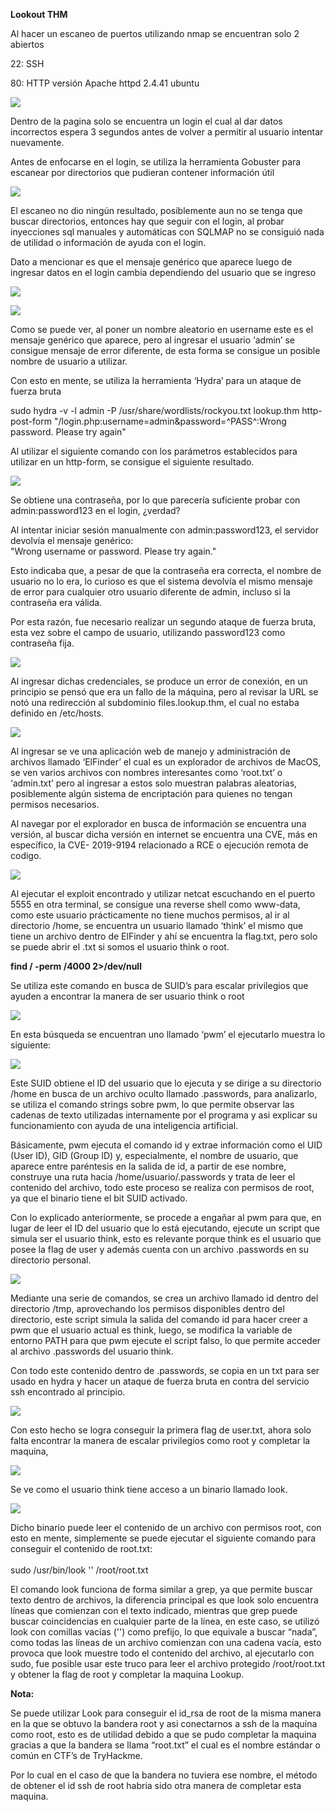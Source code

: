 ﻿**Lookout THM**

Al hacer un escaneo de puertos utilizando nmap se encuentran solo 2 abiertos

22: SSH

80: HTTP versión Apache httpd 2.4.41 ubuntu 

![](images/archivo_1.png)

Dentro de la pagina solo se encuentra un login el cual al dar datos incorrectos espera 3 segundos antes de volver a permitir al usuario intentar nuevamente.

Antes de enfocarse en el login, se utiliza la herramienta Gobuster para escanear por directorios que pudieran contener información útil

![](images/archivo_2.png)

El escaneo no dio ningún resultado, posiblemente aun no se tenga que buscar directorios, entonces hay que seguir con el login, al probar inyecciones sql manuales y automáticas con SQLMAP no se consiguió nada de utilidad o información de ayuda con el login.

Dato a mencionar es que el mensaje genérico que aparece luego de ingresar datos en el login cambia dependiendo del usuario que se ingreso

![](images/archivo_3.png)

![](images/archivo_4.png)

Como se puede ver, al poner un nombre aleatorio en username este es el mensaje genérico que aparece, pero al ingresar el usuario ‘admin’ se consigue mensaje de error diferente, de esta forma se consigue un posible nombre de usuario a utilizar.

Con esto en mente, se utiliza la herramienta ‘Hydra’ para un ataque de fuerza bruta 

sudo hydra -v -l admin -P /usr/share/wordlists/rockyou.txt lookup.thm http-post-form "/login.php:username=admin&password=^PASS^:Wrong password. Please try again"

Al utilizar el siguiente comando con los parámetros establecidos para utilizar en un http-form, se consigue el siguiente resultado.

![](images/archivo_5.png)

Se obtiene una contraseña, por lo que parecería suficiente probar con admin:password123 en el login, ¿verdad?

Al intentar iniciar sesión manualmente con admin:password123, el servidor devolvía el mensaje genérico:\
"Wrong username or password. Please try again."

Esto indicaba que, a pesar de que la contraseña era correcta, el nombre de usuario no lo era, lo curioso es que el sistema devolvía el mismo mensaje de error para cualquier otro usuario diferente de admin, incluso si la contraseña era válida.

Por esta razón, fue necesario realizar un segundo ataque de fuerza bruta, esta vez sobre el campo de usuario, utilizando password123 como contraseña fija.

![](images/archivo_6.png)

Al ingresar dichas credenciales, se produce un error de conexión, en un principio se pensó que era un fallo de la máquina, pero al revisar la URL se notó una redirección al subdominio files.lookup.thm, el cual no estaba definido en /etc/hosts.

![](images/archivo_7.png)

Al ingresar se ve una aplicación web de manejo y administración de archivos llamado ‘ElFinder’ el cual es un explorador de archivos de MacOS, se ven varios archivos con nombres interesantes como ‘root.txt’ o ‘admin.txt’ pero al ingresar a estos solo muestran palabras aleatorias, posiblemente algún sistema de encriptación para quienes no tengan permisos necesarios.

Al navegar por el explorador en busca de información se encuentra una versión, al buscar dicha versión en internet se encuentra una CVE, más en específico, la CVE- 2019-9194 relacionado a RCE o ejecución remota de codigo.

![](images/archivo_8.png)

Al ejecutar el exploit encontrado y utilizar netcat escuchando en el puerto 5555 en otra terminal, se consigue una reverse shell como www-data, como este usuario prácticamente no tiene muchos permisos, al ir al directorio /home, se encuentra un usuario llamado ‘think’ el mismo que tiene un archivo dentro de ElFinder y ahí se encuentra la flag.txt, pero solo se puede abrir el .txt si somos el usuario think o root.

**find / -perm /4000 2>/dev/null**


Se utiliza este comando en busca de SUID’s para escalar privilegios que ayuden a encontrar la manera de ser usuario think o root

![](images/archivo_9.png)

En esta búsqueda se encuentran uno llamado ‘pwm’ el ejecutarlo muestra lo siguiente:

![](images/archivo_10.png)

Este SUID obtiene el ID del usuario que lo ejecuta y se dirige a su directorio /home en busca de un archivo oculto llamado .passwords, para analizarlo, se utiliza el comando strings sobre pwm, lo que permite observar las cadenas de texto utilizadas internamente por el programa y asi explicar su funcionamiento con ayuda de una inteligencia artificial.

Básicamente, pwm ejecuta el comando id y extrae información como el UID (User ID), GID (Group ID) y, especialmente, el nombre de usuario, que aparece entre paréntesis en la salida de id, a partir de ese nombre, construye una ruta hacia /home/usuario/.passwords y trata de leer el contenido del archivo, todo este proceso se realiza con permisos de root, ya que el binario tiene el bit SUID activado.

Con lo explicado anteriormente, se procede a engañar al pwm para que, en lugar de leer el ID del usuario que lo está ejecutando, ejecute un script que simula ser el usuario think, esto es relevante porque think es el usuario que posee la flag de user y además cuenta con un archivo .passwords en su directorio personal.

![](images/archivo_11.png)

Mediante una serie de comandos, se crea un archivo llamado id dentro del directorio /tmp, aprovechando los permisos disponibles dentro del directorio, este script simula la salida del comando id para hacer creer a pwm que el usuario actual es think, luego, se modifica la variable de entorno PATH para que pwm ejecute el script falso, lo que permite acceder al archivo .passwords del usuario think.

Con todo este contenido dentro de .passwords, se copia en un txt para ser usado en hydra y hacer un ataque de fuerza bruta en contra del servicio ssh encontrado al principio.

![](images/archivo_12.png)

Con esto hecho se logra conseguir la primera flag de user.txt, ahora solo falta encontrar la manera de escalar privilegios como root y completar la maquina,

![](images/archivo_13.png)

Se ve como el usuario think tiene acceso a un binario llamado look.

![](images/archivo_14.png)

Dicho binario puede leer el contenido de un archivo con permisos root, con esto en mente, simplemente se puede ejecutar el siguiente comando para conseguir el contenido de root.txt:\
\
sudo /usr/bin/look '' /root/root.txt

El comando look funciona de forma similar a grep, ya que permite buscar texto dentro de archivos, la diferencia principal es que look solo encuentra líneas que comienzan con el texto indicado, mientras que grep puede buscar coincidencias en cualquier parte de la línea, en este caso, se utilizó look con comillas vacías ('') como prefijo, lo que equivale a buscar “nada”, como todas las líneas de un archivo comienzan con una cadena vacía, esto provoca que look muestre todo el contenido del archivo, al ejecutarlo con sudo, fue posible usar este truco para leer el archivo protegido /root/root.txt y obtener la flag de root y completar la maquina Lookup.

**Nota:**

Se puede utilizar Look para conseguir el  id\_rsa de root de la misma manera en la que se obtuvo la bandera root y asi conectarnos a ssh de la maquina como root, esto es de utilidad debido a que se pudo completar la maquina gracias a que la bandera se llama “root.txt” el cual es el nombre estándar o común en CTF’s de TryHackme.

Por lo cual en el caso de que la bandera no tuviera ese nombre, el método de obtener el id ssh de root habria sido otra manera de completar esta maquina.
